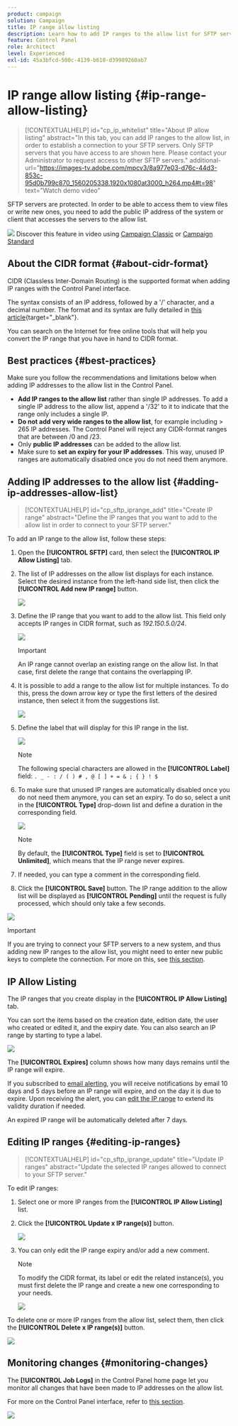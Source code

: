 ```yaml
---
product: campaign
solution: Campaign 
title: IP range allow listing
description: Learn how to add IP ranges to the allow list for SFTP servers access
feature: Control Panel
role: Architect
level: Experienced
exl-id: 45a3bfcd-500c-4139-b610-d39989260ab7
---
```

# IP range allow listing {#ip-range-allow-listing}

>[!CONTEXTUALHELP]
>id="cp_ip_whitelist"
>title="About IP allow listing"
>abstract="In this tab, you can add IP ranges to the allow list, in order to establish a connection to your SFTP servers. Only SFTP servers that you have access to are shown here. Please contact your Administrator to request access to other SFTP servers."
>additional-url="https://images-tv.adobe.com/mpcv3/8a977e03-d76c-44d3-853c-95d0b799c870_1560205338.1920x1080at3000_h264.mp4#t=98" text="Watch demo video"

SFTP servers are protected. In order to be able to access them to view files or write new ones, you need to add the public IP address of the system or client that accesses the servers to the allow list.

![](assets/do-not-localize/how-to-video.png) Discover this feature in video using [Campaign Classic](https://experienceleague.adobe.com/docs/campaign-classic-learn/control-panel/sftp-management/adding-ip-range-to-allow-list.html?lang=en#sftp-management) or [Campaign Standard](https://experienceleague.adobe.com/docs/campaign-standard-learn/control-panel/sftp-management/adding-ip-range-to-allow-list.html?lang=en#sftp-management)

## About the CIDR format {#about-cidr-format}

CIDR (Classless Inter-Domain Routing) is the supported format when adding IP ranges with the Control Panel interface.

The syntax consists of an IP address, followed by a '/' character, and a decimal number. The format and its syntax are fully detailed in [this article](https://whatismyipaddress.com/cidr){target="_blank"}.

You can search on the Internet for free online tools that will help you convert the IP range that you have in hand to CIDR format.

## Best practices {#best-practices}

Make sure you follow the recommendations and limitations below when adding IP addresses to the allow list in the Control Panel.

* **Add IP ranges to the allow list** rather than single IP addresses. To add a single IP address to the allow list, append a '/32' to it to indicate that the range only includes a single IP.
* **Do not add very wide ranges to the allow list**, for example including > 265 IP addresses. The Control Panel will reject any CIDR-format ranges that are between /0 and /23.
* Only **public IP addresses** can be added to the allow list.
* Make sure to **set an expiry for your IP addresses**. This way, unused IP ranges are automatically disabled once you do not need them anymore.

## Adding IP addresses to the allow list {#adding-ip-addresses-allow-list}

>[!CONTEXTUALHELP]
>id="cp_sftp_iprange_add"
>title="Create IP range"
>abstract="Define the IP ranges that you want to add to the allow list in order to connect to your SFTP server."

To add an IP range to the allow list, follow these steps:

1. Open the **[!UICONTROL SFTP]** card, then select the **[!UICONTROL IP Allow Listing]** tab.
1. The list of IP addresses on the allow list displays for each instance. Select the desired instance from the left-hand side list, then click the **[!UICONTROL Add new IP range]** button.

    ![](assets/control_panel_add_range.png)

1. Define the IP range that you want to add to the allow list. This field only accepts IP ranges in CIDR format, such as *192.150.5.0/24*.

    ![](assets/control_panel_add_range4.png)

    >[!IMPORTANT]
    >
    >An IP range cannot overlap an existing range on the allow list. In that case, first delete the range that contains the overlapping IP.
    
1. It is possible to add a range to the allow list for multiple instances. To do this, press the down arrow key or type the first letters of the desired instance, then select it from the suggestions list.

    ![](assets/control_panel_add_range3.png)

1. Define the label that will display for this IP range in the list.

    ![](assets/control_panel_add_range2.png)

    >[!NOTE]
    >
    >The following special characters are allowed in the **[!UICONTROL Label]** field:
    > `. _ - : / ( ) # , @ [ ] + = & ; { } ! $`

1. To make sure that unused IP ranges are automatically disabled once you do not need them anymore, you can set an expiry. To do so, select a unit in the **[!UICONTROL Type]** drop-down list and define a duration in the corresponding field.

    ![](assets/control_panel_add_range5.png)

    >[!NOTE]
    >
    >By default, the **[!UICONTROL Type]** field is set to **[!UICONTROL Unlimited]**, which means that the IP range never expires.

1. If needed, you can type a comment in the corresponding field.

1. Click the **[!UICONTROL Save]** button. The IP range addition to the allow list will be displayed as **[!UICONTROL Pending]** until the request is fully processed, which should only take a few seconds.

![](assets/control_panel_add_range6.png)

>[!IMPORTANT]
>
>If you are trying to connect your SFTP servers to a new system, and thus adding new IP ranges to the allow list, you might need to enter new public keys to complete the connection. For more on this, see [this section](key-management.md).

## IP Allow Listing

The IP ranges that you create display in the **[!UICONTROL IP Allow Listing]** tab.

You can sort the items based on the creation date, edition date, the user who created or edited it, and the expiry date. You can also search an IP range by starting to type a label.

![](assets/control_panel_allow_list_sort.png)

The **[!UICONTROL Expires]** column shows how many days remains until the IP range will expire.

If you subscribed to [email alerting](../../performance-monitoring/using/email-alerting.md), you will receive notifications by email 10 days and 5 days before an IP range will expire, and on the day it is due to expire. Upon receiving the alert, you can [edit the IP range](#editing-ip-ranges) to extend its validity duration if needed.

An expired IP range will be automatically deleted after 7 days.

## Editing IP ranges {#editing-ip-ranges}

>[!CONTEXTUALHELP]
>id="cp_sftp_iprange_update"
>title="Update IP ranges"
>abstract="Update the selected IP ranges allowed to connect to your SFTP server."

To edit IP ranges:

1. Select one or more IP ranges from the **[!UICONTROL IP Allow Listing]** list.

1. Click the **[!UICONTROL Update x IP range(s)]** button.

    ![](assets/control_panel_edit_range.png)

1. You can only edit the IP range expiry and/or add a new comment.

    >[!NOTE]
    >
    >To modify the CIDR format, its label or edit the related instance(s), you must first delete the IP range and create a new one corresponding to your needs.

    ![](assets/control_panel_edit_range2.png)

To delete one or more IP ranges from the allow list, select them, then click the **[!UICONTROL Delete x IP range(s)]** button.

![](assets/control_panel_delete_range.png)

## Monitoring changes {#monitoring-changes}

The **[!UICONTROL Job Logs]** in the Control Panel home page let you monitor all changes that have been made to IP addresses on the allow list.

For more on the Control Panel interface, refer to [this section](../../discover/using/discovering-the-interface.md).

![](assets/control_panel_ip_log.png)
